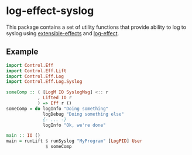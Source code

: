 # log-effect-syslog

This package contains a set of utility functions that provide ability to log to
syslog using
[extensible-effects](https://hackage.haskell.org/package/extensible-effects)
and [log-effect](https://hackage.haskell.org/package/log-effect).

## Example

```haskell
import Control.Eff
import Control.Eff.Lift
import Control.Eff.Log
import Control.Eff.Log.Syslog

someComp :: ( [LogM IO SyslogMsg] <:: r
            , Lifted IO r
            ) => Eff r ()
someComp = do logInfo "Doing something"
              logDebug "Doing something else"
              {- ... -}
              logInfo "Ok, we're done"

main :: IO ()
main = runLift $ runSyslog "MyProgram" [LogPID] User
               $ someComp
```
